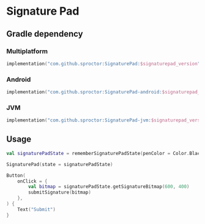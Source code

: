 # Signature Pad

## Gradle dependency

### Multiplatform

```kotlin
implementation("com.github.sproctor:SignaturePad:$signaturepad_version")
```

### Android

```kotlin
implementation("com.github.sproctor:SignaturePad-android:$signaturepad_version")
```

### JVM

```kotlin
implementation("com.github.sproctor:SignaturePad-jvm:$signaturepad_version")
```

## Usage

```kotlin
val signaturePadState = rememberSignaturePadState(penColor = Color.Black)

SignaturePad(state = signaturePadState)

Button(
    onClick = {
        val bitmap = signaturePadState.getSignatureBitmap(600, 400)
        submitSignature(bitmap)
    },
) {
    Text("Submit")
}
```